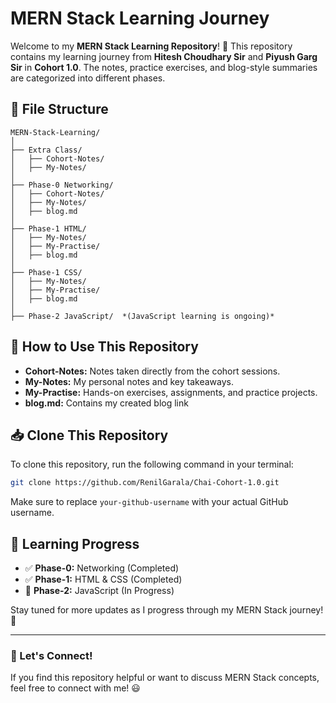 # MERN Stack Learning Journey

Welcome to my **MERN Stack Learning Repository**! 🚀 This repository contains my learning journey from **Hitesh Choudhary Sir** and **Piyush Garg Sir** in **Cohort 1.0**. The notes, practice exercises, and blog-style summaries are categorized into different phases.

## 📂 File Structure

```
MERN-Stack-Learning/
│
├── Extra Class/
│   ├── Cohort-Notes/
│   ├── My-Notes/
│
├── Phase-0 Networking/
│   ├── Cohort-Notes/
│   ├── My-Notes/
│   ├── blog.md
│
├── Phase-1 HTML/
│   ├── My-Notes/
│   ├── My-Practise/
│   ├── blog.md
│
├── Phase-1 CSS/
│   ├── My-Notes/
│   ├── My-Practise/
│   ├── blog.md
│
├── Phase-2 JavaScript/  *(JavaScript learning is ongoing)*
```

## 🚀 How to Use This Repository

- **Cohort-Notes:** Notes taken directly from the cohort sessions.
- **My-Notes:** My personal notes and key takeaways.
- **My-Practise:** Hands-on exercises, assignments, and practice projects.
- **blog.md:** Contains my created blog link

## 📥 Clone This Repository

To clone this repository, run the following command in your terminal:

```sh
git clone https://github.com/RenilGarala/Chai-Cohort-1.0.git
```

Make sure to replace `your-github-username` with your actual GitHub username.

## 📌 Learning Progress

- ✅ **Phase-0:** Networking (Completed)
- ✅ **Phase-1:** HTML & CSS (Completed)
- 🚧 **Phase-2:** JavaScript (In Progress)

Stay tuned for more updates as I progress through my MERN Stack journey! 🚀

---

### 📢 Let's Connect!
If you find this repository helpful or want to discuss MERN Stack concepts, feel free to connect with me! 😃
